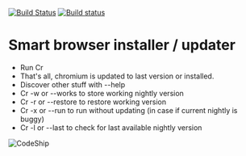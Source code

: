 [![Build Status](https://travis-ci.org/Heather/Cr.png?branch=master)](https://travis-ci.org/Heather/Cr)
[![Build status](https://ci.appveyor.com/api/projects/status/wct7oa69jqw8xmst?svg=true)](https://ci.appveyor.com/project/Heather/cr)

Smart browser installer / updater
=================================

 - Run Cr
 - That's all, chromium is updated to last version or installed.
 - Discover other stuff with --help
 - Cr -w or --works to store working nightly version
 - Cr -r or --restore to restore working version
 - Cr -x or --run to run without updating (in case if current nightly is buggy)
 - Cr -l or --last to check for last available nightly version
 
![CodeShip](https://codeship.com/projects/22222e10-06d3-0133-44b2-3aa75fa3aae1/status?branch=master)
